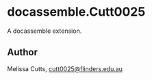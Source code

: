 # docassemble.Cutt0025

A docassemble extension.

## Author

Melissa Cutts, cutt0025@flinders.edu.au

